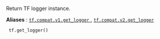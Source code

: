Return TF logger instance.

**Aliases** : [ `tf.compat.v1.get_logger` ](/api_docs/python/tf/get_logger), [ `tf.compat.v2.get_logger` ](/api_docs/python/tf/get_logger)

```
 tf.get_logger()
 
```

